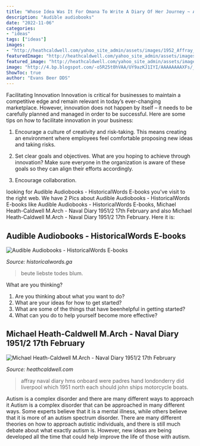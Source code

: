 ```yaml
---
title: "Whose Idea Was It For Omana To Write A Diary Of Her Journey ~ Audible Audiobooks"
description: "Audible audiobooks"
date: "2022-11-06"
categories:
- "ideas"
tags: ["ideas"]
images:
- "http://heathcaldwell.com/yahoo_site_admin/assets/images/1952_Affray_004.94233321_std.JPG"
featuredImage: "http://heathcaldwell.com/yahoo_site_admin/assets/images/1952_Affray_004.94233321_std.JPG"
featured_image: "http://heathcaldwell.com/yahoo_site_admin/assets/images/1952_Affray_004.94233321_std.JPG"
image: "http://4.bp.blogspot.com/-o5R25t0hVAA/UY9azKJ1IYI/AAAAAAAAXFs/_M9V78KvZ2Q/s1600/Krimi+Karen+Rose+Des+Todes+liebste+Beute.jpg"
ShowToc: true
author: "Evans Beer DDS"
---
```



Facilitating Innovation
Innovation is critical for businesses to maintain a competitive edge and remain relevant in today’s ever-changing marketplace. However, innovation does not happen by itself – it needs to be carefully planned and managed in order to be successful. Here are some tips on how to facilitate innovation in your business:
1. Encourage a culture of creativity and risk-taking. This means creating an environment where employees feel comfortable proposing new ideas and taking risks.

2. Set clear goals and objectives. What are you hoping to achieve through innovation? Make sure everyone in the organization is aware of these goals so they can align their efforts accordingly.

3. Encourage collaboration.

	

		
looking for Audible Audiobooks - HistoricalWords E-books you've visit to the right web. We have 2 Pics about Audible Audiobooks - HistoricalWords E-books like Audible Audiobooks - HistoricalWords E-books, Michael Heath-Caldwell M.Arch - Naval Diary 1951/2 17th February and also Michael Heath-Caldwell M.Arch - Naval Diary 1951/2 17th February. Here it is:
		
    
## Audible Audiobooks - HistoricalWords E-books

<img loading=lazy src="http://4.bp.blogspot.com/-o5R25t0hVAA/UY9azKJ1IYI/AAAAAAAAXFs/_M9V78KvZ2Q/s1600/Krimi+Karen+Rose+Des+Todes+liebste+Beute.jpg" onerror="this.onerror=null;this.src='https://tse4.mm.bing.net/th?id=OIP.j8RXCm54WqS2RzRqQiV6DgHaGo&amp;pid=15.1';" alt="Audible Audiobooks - HistoricalWords E-books">

_Source: historicalwords.ga_

>beute liebste todes blum. 

	

What are you thinking?
1. Are you thinking about what you want to do?
2. What are your ideas for how to get started? 
3. What are some of the things that have beenhelpful in getting started?
4. What can you do to help yourself become more effective?

    
## Michael Heath-Caldwell M.Arch - Naval Diary 1951/2 17th February

<img loading=lazy src="http://heathcaldwell.com/yahoo_site_admin/assets/images/1952_Affray_004.94233321_std.JPG" onerror="this.onerror=null;this.src='https://tse2.mm.bing.net/th?id=OIP.LdZiGOzJz-CX9v-TUO9uTwHaD3&amp;pid=15.1';" alt="Michael Heath-Caldwell M.Arch - Naval Diary 1951/2 17th February">

_Source: heathcaldwell.com_

>affray naval diary hms onboard were padres hand londonderry did liverpool which 1951 north each should john ships motorcycle boats. 

	

Autism is a complex disorder and there are many different ways to approach it
Autism is a complex disorder that can be approached in many different ways. Some experts believe that it is a mental illness, while others believe that it is more of an autism spectrum disorder. There are many different theories on how to approach autistic individuals, and there is still much debate about what exactly autism is. However, new ideas are being developed all the time that could help improve the life of those with autism.


